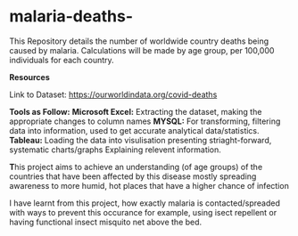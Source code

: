 # malaria-deaths-

This Repository details the number of worldwide country deaths being caused by malaria. Calculations will be made by age group, per 100,000 individuals for each country.

**Resources**

Link to Dataset: https://ourworldindata.org/covid-deaths

**Tools as Follow:**
**Microsoft Excel:** Extracting the dataset, making the appropriate changes to column names
**MYSQL:** For transforming, filtering data into information, used to get accurate analytical data/statistics.
**Tableau:** Loading the data into visulisation presenting striaght-forward, systematic charts/graphs Explaining relevent information.

**T**his project aims to achieve an understanding (of age groups) of the countries that have been affected by this disease mostly spreading awareness to more humid, hot places that have a higher chance of infection

I have learnt from this project, how exactly malaria is contacted/spreaded with ways to prevent this occurance for example, using isect repellent or having functional insect misquito net above the bed.






